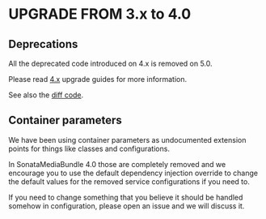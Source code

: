 UPGRADE FROM 3.x to 4.0
=======================

## Deprecations

All the deprecated code introduced on 4.x is removed on 5.0.

Please read [4.x](https://github.com/sonata-project/SonataFormatterBundle/tree/4.x) upgrade guides for more information.

See also the [diff code](https://github.com/sonata-project/SonataFormatterBundle/compare/4.x...5.0.0).

## Container parameters

We have been using container parameters as undocumented extension points for things like classes and configurations.

In SonataMediaBundle 4.0 those are completely removed and we encourage you to use the default
dependency injection override to change the default values for the removed service configurations if you need to.

If you need to change something that you believe it should be handled somehow in configuration,
please open an issue and we will discuss it.
